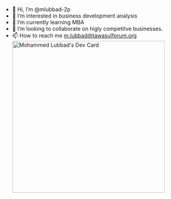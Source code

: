 - 👋 Hi, I’m @mlubbad-2p
- 👀 I’m interested in business development analysis 
- 🌱 I’m currently learning MBA
- 💞️ I’m looking to collaborate on higly competitve businesses.
- 📫 How to reach me m.lubbad@tawasulforum.org
<a href="https://app.daily.dev/2pmlubbad"><img src="https://api.daily.dev/devcards/61c76f238dba4f0d99970643c4db5c20.png?r=uc3" width="400" alt="Mohammed Lubbad's Dev Card"/></a>
<!---
mlubbad-2p/mlubbad-2p is a ✨ special ✨ repository because its `README.md` (this file) appears on your GitHub profile.
You can click the Preview link to take a look at your changes.
--->
